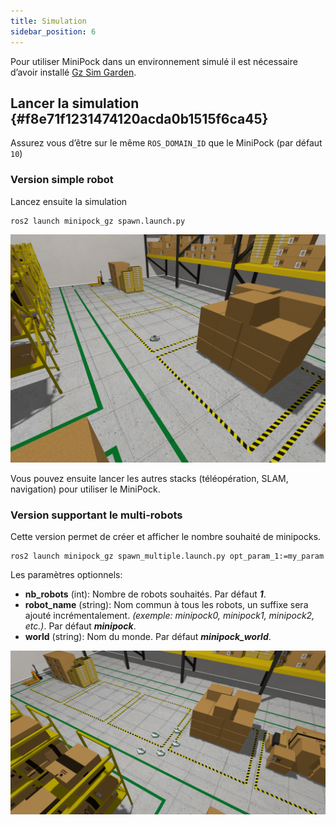 ```yaml
---
title: Simulation
sidebar_position: 6
---
```




Pour utiliser MiniPock dans un environnement simulé il est nécessaire d’avoir installé [Gz Sim Garden](https://gazebosim.org/docs/garden/install).

## Lancer la simulation {#f8e71f1231474120acda0b1515f6ca45}

Assurez vous d’être sur le même `ROS_DOMAIN_ID` que le MiniPock (par défaut `10`)

### Version simple robot

Lancez ensuite la simulation

```shell
ros2 launch minipock_gz spawn.launch.py
```

![image](../../img/161003219.png)

Vous pouvez ensuite lancer les autres stacks (téléopération, SLAM, navigation) pour utiliser le MiniPock.

### Version supportant le multi-robots

Cette version permet de créer et afficher le nombre souhaité de minipocks.

```shell
ros2 launch minipock_gz spawn_multiple.launch.py opt_param_1:=my_param
```

Les paramètres optionnels:

- **nb_robots** (int): Nombre de robots souhaités. Par défaut ***1***.
- **robot_name** (string): Nom commun à tous les robots, un suffixe sera ajouté incrémentalement. *(exemple: minipock0, minipock1, minipock2, etc.)*. Par défaut ***minipock***.
- **world** (string): Nom du monde. Par défaut ***minipock_world***.

![](../../img/multi_robot/multi_minipock.png)
